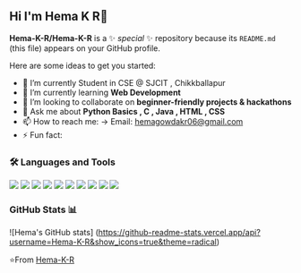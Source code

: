 ## Hi I'm Hema K R👋

**Hema-K-R/Hema-K-R** is a ✨ _special_ ✨ repository because its `README.md` (this file) appears on your GitHub profile.

Here are some ideas to get you started:

- 🔭 I’m currently Student in CSE @ SJCIT , Chikkballapur
- 🌱 I’m currently learning **Web Development**
- 👯 I’m looking to collaborate on **beginner-friendly projects & hackathons**
- 💬 Ask me about **Python Basics , C , Java , HTML , CSS**
- 📫 How to reach me: -> Email: hemagowdakr06@gmail.com 
- ⚡ Fun fact:

### 🛠️ Languages and Tools 
<p>
<img  
  src="https://img.shields.io/badge/Python-3776AB?style=flat&logo=python&logoColor=white" />
<img 
  src="https://img.shields.io/badge/HTML5-E34F26?style=flat&logo=html5&logoColor=white" />
<img
  src="https://img.shields.io/badge/C-00599C?style=flat&logo=c&logoColor=white" />
<img 
  src="https://img.shields.io/badge/Java-007396?style=flat&logo=java&logoColor=white" />
<img 
  src="https://img.shields.io/badge/JavaScript-F7DF1E?style=flat&logo=javascript&logoColor=black"/>
<img
  src="https://img.shields.io/badge/CSS3-1572B6?style=flat&logo=css3&logoColor=white" />
<img
  src="https://img.shields.io/badge/VS%20Code-007ACC?style=flat&logo=visual-studio-code&logoColor=white" />
<img
  src="https://img.shields.io/badge/Git-F05032?style=flat&logo=git&logoColor=white" />
<img 
  src="https://img.shields.io/badge/GitHub-181717?style=flat&logo=github&logoColor=white" />
<img 
  src="https://img.shields.io/badge/Canva-00C4CC?style=flat&logo=canva&logoColor=white" />
</p>

### GitHub Stats 📊
![Hema's GitHub stats] (https://github-readme-stats.vercel.app/api?username=Hema-K-R&show_icons=true&theme=radical)

⭐From
[Hema-K-R](https://github.com/Hema-K-R)

